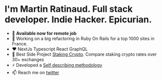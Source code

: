 # I'm Martin Ratinaud. Full stack developer. Indie Hacker. Epicurian.

- 👀 **Available now for remote job**
- 🔭 Working on a big refactoring in Ruby On Rails for a top 1000 sites in France.
- ♥️ NextJs Typescript React GraphQL
- 👯 Best Side Project [Staking Crypto](https://stakingcrypto.io). Compare staking crypto rates over 30+ exchanges
- ⚡ Developed a [Self describing methodology](https://github.com/martinratinaud/work-with-me)
- 📫 Reach me on [twitter](https://twitter.com/martinratinaud)
